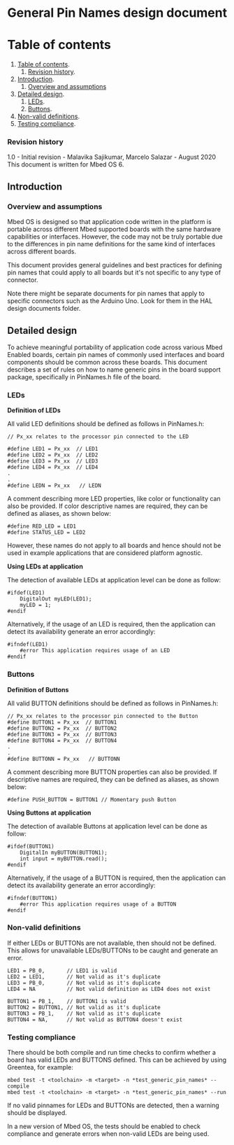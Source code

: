 # General Pin Names design document

# Table of contents

1. [Table of contents](#table-of-contents).
    1. [Revision history](#revision-history).
1. [Introduction](#introduction).
    1. [Overview and assumptions](#overview-and-assumptions)
1. [Detailed design](#detailed-design).
    1. [LEDs](#leds).
    1. [Buttons](#buttons).
1. [Non-valid definitions](#non-valid-definitions).
1. [Testing compliance](#testing-compliance).


### Revision history

1.0 - Initial revision - Malavika Sajikumar, Marcelo Salazar - August 2020  
This document is written for Mbed OS 6.

## Introduction

### Overview and assumptions

Mbed OS is designed so that application code written in the platform is portable across different Mbed supported boards with the same hardware capabilities or interfaces. However, the code may not be truly portable due to the differences in pin name definitions for the same kind of interfaces across different boards. 

This document provides general guidelines and best practices for defining pin names that could apply to all boards but it's not specific to any type of connector.

Note there might be separate documents for pin names that apply to specific connectors such as the Arduino Uno. Look for them in the HAL design documents folder.



## Detailed design

To achieve meaningful portability of application code across various Mbed Enabled boards, certain pin names of commonly used interfaces and board components should be common across these boards. This document describes a set of rules on how to name generic pins in the board support package, specifically in PinNames.h file of the board.

### LEDs

**Definition of LEDs**

All valid LED definitions should be defined as follows in PinNames.h:

    // Px_xx relates to the processor pin connected to the LED
    
    #define LED1 = Px_xx  // LED1
    #define LED2 = Px_xx  // LED2  
    #define LED3 = Px_xx  // LED3  
    #define LED4 = Px_xx  // LED4  
    .  
    .  
    #define LEDN = Px_xx   // LEDN

A comment describing more LED properties, like color or functionality can also be provided. If color descriptive names are required, they can be defined as aliases, as shown below:

    #define RED_LED = LED1
    #define STATUS_LED = LED2 

However, these names do not apply to all boards and hence should not be used in example applications that are considered platform agnostic.


**Using LEDs at application**

The detection of available LEDs at application level can be done as follow:

    #ifdef(LED1)
        DigitalOut myLED(LED1);
        myLED = 1;
    #endif 

Alternatively, if the usage of an LED is required, then the application can detect its availability generate an error accordingly:

    #ifndef(LED1)
        #error This application requires usage of an LED
    #endif 

### Buttons

**Definition of Buttons**

All valid BUTTON definitions should be defined as follows in PinNames.h:

    // Px_xx relates to the processor pin connected to the Button  
    #define BUTTON1 = Px_xx  // BUTTON1  
    #define BUTTON2 = Px_xx  // BUTTON2  
    #define BUTTON3 = Px_xx  // BUTTON3  
    #define BUTTON4 = Px_xx  // BUTTON4   
    .  
    .  
    #define BUTTONN = Px_xx   // BUTTONN  

A comment describing more BUTTON properties can also be provided. If descriptive names are required, they can be defined as aliases, as shown below:

    #define PUSH_BUTTON = BUTTON1 // Momentary push Button

**Using Buttons at application**

The detection of available Buttons at application level can be done as follow:

    #ifdef(BUTTON1)
        DigitalIn myBUTTON(BUTTON1);
        int input = myBUTTON.read();
    #endif 

Alternatively, if the usage of a BUTTON is required, then the application can detect its availability generate an error accordingly:

    #ifndef(BUTTON1)
        #error This application requires usage of a BUTTON
    #endif 

### Non-valid definitions

If either LEDs or BUTTONs are not available, then should not be defined.
This allows for unavailable LEDs/BUTTONs to be caught and generate an error.
   
    LED1 = PB_0,       // LED1 is valid
    LED2 = LED1,       // Not valid as it's duplicate  
    LED3 = PB_0,       // Not valid as it's duplicate 
    LED4 = NA          // Not valid definition as LED4 does not exist

    BUTTON1 = PB_1,    // BUTTON1 is valid
    BUTTON2 = BUTTON1, // Not valid as it's duplicate  
    BUTTON3 = PB_1,    // Not valid as it's duplicate  
    BUTTON4 = NA,      // Not valid as BUTTON4 doesn't exist 


### Testing compliance

There should be both compile and run time checks to confirm whether a board has valid LEDs and BUTTONS defined. This can be achieved by using Greentea, for example:

    mbed test -t <toolchain> -m <target> -n *test_generic_pin_names* --compile
    mbed test -t <toolchain> -m <target> -n *test_generic_pin_names* --run

If no valid pinnames for LEDs and BUTTONs are detected, then a warning should be displayed. 

In a new version of Mbed OS, the tests should be enabled to check compliance and generate errors when non-valid LEDs are being used.
